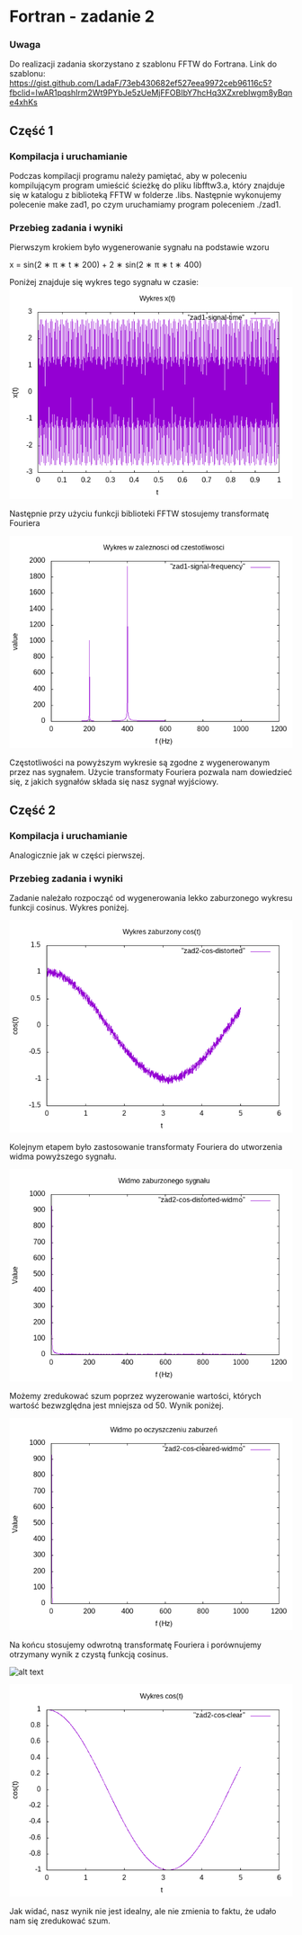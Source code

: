# Fortran - zadanie 2

### Uwaga

Do realizacji zadania skorzystano z szablonu FFTW do Fortrana. Link do szablonu: 
https://gist.github.com/LadaF/73eb430682ef527eea9972ceb96116c5?fbclid=IwAR1pqshIrm2Wt9PYbJe5zUeMjFFOBIbY7hcHq3XZxrebIwgm8yBqne4xhKs

## Część 1

### Kompilacja i uruchamianie

Podczas kompilacji programu należy pamiętać, aby w poleceniu kompilującym program umieścić ścieżkę do pliku libfftw3.a,
który znajduje się w katalogu z biblioteką FFTW w folderze .libs. Następnie wykonujemy polecenie make zad1, po czym uruchamiamy
program poleceniem ./zad1.

### Przebieg zadania i wyniki

Pierwszym krokiem było wygenerowanie sygnału na podstawie wzoru

x = sin(2 ∗ π ∗ t ∗ 200) + 2 ∗ sin(2 ∗ π ∗ t ∗ 400)

Poniżej znajduje się wykres tego sygnału w czasie:
![alt text](https://github.com/meehaw1337/Fortran/blob/master/zadanie2/res/zad1-signal-time.png)

Następnie przy użyciu funkcji biblioteki FFTW stosujemy transformatę Fouriera

![alt text](https://github.com/meehaw1337/Fortran/blob/master/zadanie2/res/zad1-signal-frequency.png)

Częstotliwości na powyższym wykresie są zgodne z wygenerowanym przez nas sygnałem. Użycie transformaty Fouriera pozwala nam dowiedzieć się, z jakich sygnałów składa się nasz sygnał wyjściowy. 


## Część 2

### Kompilacja i uruchamianie

Analogicznie jak w części pierwszej.

### Przebieg zadania i wyniki

Zadanie należało rozpocząć od wygenerowania lekko zaburzonego wykresu funkcji cosinus. Wykres poniżej.

![alt text](https://github.com/meehaw1337/Fortran/blob/master/zadanie2/res/zad2-cos-distorted-plot.png)

Kolejnym etapem było zastosowanie transformaty Fouriera do utworzenia widma powyższego sygnału.

![alt text](https://github.com/meehaw1337/Fortran/blob/master/zadanie2/res/zad2-cos-distorted-widmo-plot.png)

Możemy zredukować szum poprzez wyzerowanie wartości, których wartość bezwzględna jest mniejsza od 50. Wynik poniżej.

![alt text](https://github.com/meehaw1337/Fortran/blob/master/zadanie2/res/zad2-cos-cleared-widmo.png)

Na końcu stosujemy odwrotną transformatę Fouriera i porównujemy otrzymany wynik z czystą funkcją cosinus.

![alt text](https://github.com/meehaw1337/Fortran/blob/master/zadanie2/res/zad2-cos-cleared-result-plot.png)

![alt text](https://github.com/meehaw1337/Fortran/blob/master/zadanie2/res/zad2-cos-clear-plot.png)

Jak widać, nasz wynik nie jest idealny, ale nie zmienia to faktu, że udało nam się zredukować szum.

